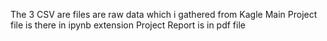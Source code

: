 The 3 CSV are files are raw data which i gathered from Kagle 
Main Project file is there in ipynb extension
Project Report is in pdf file 
